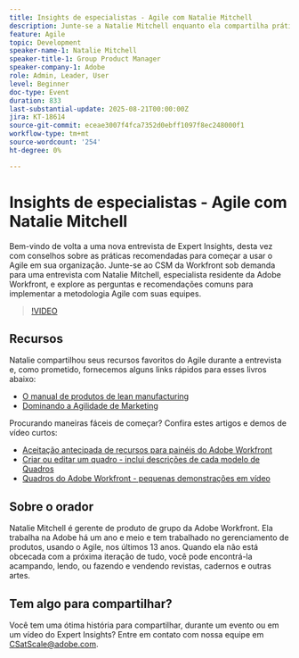```yaml
---
title: Insights de especialistas - Agile com Natalie Mitchell
description: Junte-se a Natalie Mitchell enquanto ela compartilha práticas recomendadas, recursos e dicas do Agile para implementar com êxito o Agile com suas equipes do Workfront.
feature: Agile
topic: Development
speaker-name-1: Natalie Mitchell
speaker-title-1: Group Product Manager
speaker-company-1: Adobe
role: Admin, Leader, User
level: Beginner
doc-type: Event
duration: 833
last-substantial-update: 2025-08-21T00:00:00Z
jira: KT-18614
source-git-commit: eceae3007f4fca7352d0ebff1097f8ec248000f1
workflow-type: tm+mt
source-wordcount: '254'
ht-degree: 0%

---
```



# Insights de especialistas - Agile com Natalie Mitchell

Bem-vindo de volta a uma nova entrevista de Expert Insights, desta vez com conselhos sobre as práticas recomendadas para começar a usar o Agile em sua organização. Junte-se ao CSM da Workfront sob demanda para uma entrevista com Natalie Mitchell, especialista residente da Adobe Workfront, e explore as perguntas e recomendações comuns para implementar a metodologia Agile com suas equipes.

>[!VIDEO](https://video.tv.adobe.com/v/3469921/?learn=on&enablevpops&captions=por_br)

## Recursos

Natalie compartilhou seus recursos favoritos do Agile durante a entrevista e, como prometido, fornecemos alguns links rápidos para esses livros abaixo:
* [O manual de produtos de lean manufacturing](https://leanproductplaybook.com/)
* [Dominando a Agilidade de Marketing](https://masteringmarketingagility.com/)

Procurando maneiras fáceis de começar? Confira estes artigos e demos de vídeo curtos:

* [Aceitação antecipada de recursos para painéis do Adobe Workfront](https://experienceleague.adobe.com/docs/workfront/using/agile/boards-in-workfront/boards-early-feature-opt-in.html?lang=pt-BR)
* [Criar ou editar um quadro - inclui descrições de cada modelo de Quadros](https://experienceleague.adobe.com/docs/workfront/using/agile/boards-in-workfront/create-edit-board.html?lang=pt-BR)
* [Quadros do Adobe Workfront - pequenas demonstrações em vídeo](https://experienceleague.adobe.com/docs/workfront/using/agile/boards-in-workfront/boards-video-demonstrations.html?lang=pt-BR)

## Sobre o orador

Natalie Mitchell é gerente de produto de grupo da Adobe Workfront. Ela trabalha na Adobe há um ano e meio e tem trabalhado no gerenciamento de produtos, usando o Agile, nos últimos 13 anos. Quando ela não está obcecada com a próxima iteração de tudo, você pode encontrá-la acampando, lendo, ou fazendo e vendendo revistas, cadernos e outras artes.

## Tem algo para compartilhar?

Você tem uma ótima história para compartilhar, durante um evento ou em um vídeo do Expert Insights? Entre em contato com nossa equipe em [CSatScale@adobe.com](mailto:CSatScale@adobe.com).
